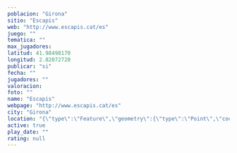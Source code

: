 ```yaml
---
poblacion: "Girona"
sitio: "Escapis"
web: "http://www.escapis.cat/es"
juego: ""
tematica: ""
max_jugadores: 
latitud: 41.98498170
longitud: 2.82072720
publicar: "si"
fecha: ""
jugadores: ""
valoracion: 
foto: ""
name: "Escapis"
webpage: "http://www.escapis.cat/es"
city: "Girona"
location: "{\"type\":\"Feature\",\"geometry\":{\"type\":\"Point\",\"coordinates\":[2.8207272,41.9849817]}}"
active: true
play_date: ""
rating: null
---
```

